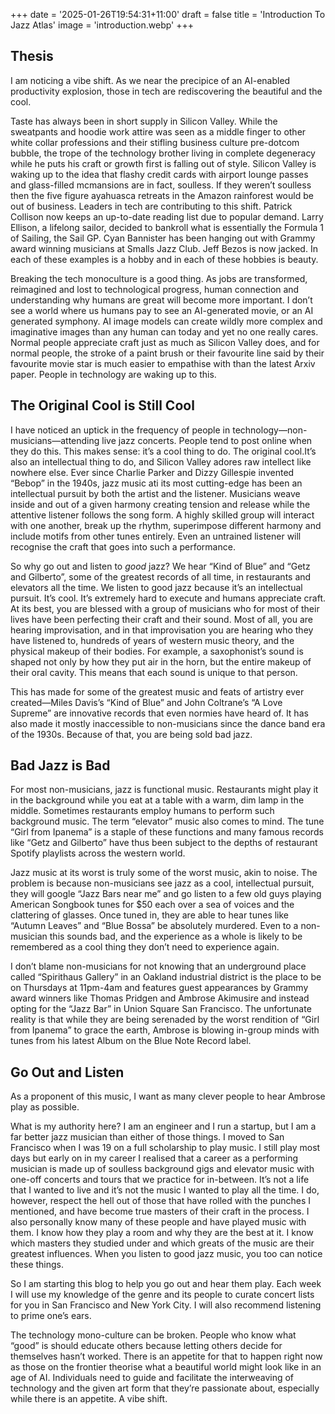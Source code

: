 +++
date = '2025-01-26T19:54:31+11:00'
draft = false
title = 'Introduction To Jazz Atlas'
image = 'introduction.webp'
+++
## Thesis

I am noticing a vibe shift. As we near the precipice of an AI-enabled productivity explosion, those in tech are rediscovering the beautiful and the cool.

Taste has always been in short supply in Silicon Valley. While the sweatpants and hoodie work attire was seen as a middle finger to other white collar professions and their stifling business culture pre-dotcom bubble, the trope of the technology brother living in complete degeneracy while he puts his craft or growth first is falling out of style. Silicon Valley is waking up to the idea that flashy credit cards with airport lounge passes and glass-filled mcmansions are in fact, soulless. If they weren’t soulless then the five figure ayahuasca retreats in the Amazon rainforest would be out of business. Leaders in tech are contributing to this shift. Patrick Collison now keeps an up-to-date reading list due to popular demand. Larry Ellison, a lifelong sailor, decided to bankroll what is essentially the Formula 1 of Sailing, the Sail GP. Cyan Bannister has been hanging out with Grammy award winning musicians at Smalls Jazz Club. Jeff Bezos is now jacked. In each of these examples is a hobby and in each of these hobbies is beauty. 

Breaking the tech monoculture is a good thing. As jobs are transformed, reimagined and lost to technological progress, human connection and understanding why humans are great will become more important. I don’t see a world where us humans pay to see an AI-generated movie, or an AI generated symphony. AI image models can create wildly more complex and imaginative images than any human can today and yet no one really cares. Normal people appreciate craft just as much as Silicon Valley does, and for normal people, the stroke of a paint brush or their favourite line said by their favourite movie star is much easier to empathise with than the latest Arxiv paper. People in technology are waking up to this.

## The Original Cool is Still Cool

I have noticed an uptick in the frequency of people in technology—non-musicians—attending live jazz concerts. People tend to post online when they do this. This makes sense: it’s a cool thing to do. The original cool.It’s also an intellectual thing to do, and Silicon Valley adores raw intellect like nowhere else. Ever since Charlie Parker and Dizzy Gillespie invented “Bebop” in the 1940s, jazz music ati its most cutting-edge has been an intellectual pursuit by both the artist and the listener. Musicians weave inside and out of a given harmony creating tension and release while the attentive listener follows the song form. A highly skilled group will interact with one another, break up the rhythm, superimpose different harmony and include motifs from other tunes entirely. Even an untrained listener will recognise the craft that goes into such a performance.  

So why go out and listen to *good* jazz? We hear “Kind of Blue” and “Getz and Gilberto”, some of the greatest records of all time, in restaurants and elevators all the time. We listen to good jazz because it’s an intellectual pursuit. It’s cool. It’s extremely hard to execute and humans appreciate craft. At its best, you are blessed with a group of musicians who for most of their lives have been perfecting their craft and their sound. Most of all, you are hearing improvisation, and in that improvisation you are hearing who they have listened to, hundreds of years of western music theory, and the physical makeup of their bodies. For example, a saxophonist’s sound is shaped not only by how they put air in the horn, but the entire makeup of their oral cavity. This means that each sound is unique to that person.

This has made for some of the greatest music and feats of artistry ever created—Miles Davis’s “Kind of Blue” and John Coltrane’s “A Love Supreme” are innovative records that even normies have heard of. It has also made it mostly inaccessible to non-musicians since the dance band era of the 1930s. 
Because of that, you are being sold bad jazz.

## Bad Jazz is Bad

For most non-musicians, jazz is functional music. Restaurants might play it in the background while you eat at a table with a warm, dim lamp in the middle. Sometimes restaurants employ humans to perform such background music. The term “elevator” music also comes to mind. The tune “Girl from Ipanema” is a staple of these functions and many famous records like “Getz and Gilberto” have thus been subject to the depths of restaurant Spotify playlists across the western world.

Jazz music at its worst is truly some of the worst music, akin to noise. The problem is because non-musicians see jazz as a cool, intellectual pursuit, they will google “Jazz Bars near me” and go listen to a few old guys playing American Songbook tunes for $50 each over a sea of voices and the clattering of glasses. Once tuned in, they are able to hear tunes like “Autumn Leaves” and “Blue Bossa” be absolutely murdered. Even to a non-musician this sounds bad, and the experience as a whole is likely to be remembered as a cool thing they don’t need to experience again.

I don’t blame non-musicians for not knowing that an underground place called “Spirithaus Gallery” in an Oakland industrial district is the place to be on Thursdays at 11pm-4am and features guest appearances by Grammy award winners like Thomas Pridgen and Ambrose Akimusire and instead opting for the “Jazz Bar” in Union Square San Francisco. The unfortunate reality is that while they are being serenaded by the worst rendition of “Girl from Ipanema” to grace the earth, Ambrose is blowing in-group minds with tunes from his latest Album on the Blue Note Record label. 

## Go Out and Listen

As a proponent of this music, I want as many clever people to hear Ambrose play as possible. 

What is my authority here? I am an engineer and I run a startup, but I am a far better jazz musician than either of those things. I moved to San Francisco when I was 19 on a full scholarship to play music.  I still play most days but early on in my career I realised that a career as a performing musician is made up of soulless background gigs and elevator music with one-off concerts and tours that we practice for in-between. It’s not a life that I wanted to live and it’s not the music I wanted to play all the time. I do, however, respect the hell out of those that have rolled with the punches I mentioned, and have become true masters of their craft in the process. I also personally know many of these people and have played music with them. I know how they play a room and why they are the best at it. I know which masters they studied under and which greats of the music are their greatest influences. When you listen to good jazz music, you too can notice these things.

So I am starting this blog to help you go out and hear them play. Each week I will use my knowledge of the genre and its people to curate concert lists for you in San Francisco and New York City. I will also recommend listening to prime one’s ears.

The technology mono-culture can be broken. People who know what “good” is should educate others because letting others decide for themselves hasn’t worked. There is an appetite for that to happen right now as those on the frontier theorise what a beautiful world might look like in an age of AI. Individuals need to guide and facilitate the interweaving of technology and the given art form that they’re passionate about, especially while there is an appetite. A vibe shift.


